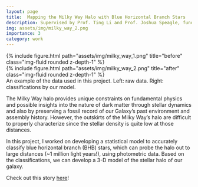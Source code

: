 ```yaml
---
layout: page
title:  Mapping the Milky Way Halo with Blue Horizontal Branch Stars
description: Supervised by Prof. Ting Li and Prof. Joshua Speagle, funded by 2022 Summer Undergraduate Data Science (SUDS) Opportunities Program, Data Sciences Institute (DSI).
img: assets/img/milky_way_2.png
importance: 3
category: work
---
```


<div class="row">
    <div class="col-sm mt-3 mt-md-0">
        {% include figure.html path="assets/img/milky_way_1.png" title="before" class="img-fluid rounded z-depth-1" %}
    </div>
    <div class="col-sm mt-3 mt-md-0">
        {% include figure.html path="assets/img/milky_way_2.png" title="after" class="img-fluid rounded z-depth-1" %}
    </div>
</div>
<div class="caption">
    An example of the data used in this project. Left: raw data. Right: classifications by our model.
</div>

The Milky Way halo provides unique constraints on fundamental physics and possible insights into the nature of dark matter through stellar dynamics and also by preserving a fossil record of our Galaxy’s past environment and assembly history. However, the outskirts of the Milky Way’s halo are difficult to properly characterize since the stellar density is quite low at those distances.

In this project, I worked on developing a statistical model to accurately classify blue horizontal branch (BHB) stars, which can probe the halo out to large distances (~1 million light years!), using photometric data. Based on the classifications, we can develop a 3-D model of the stellar halo of our galaxy.

Check out this story [here](https://www.utoronto.ca/news/mapping-stars-helping-youth-escape-poverty-student-researchers-break-new-ground)!


